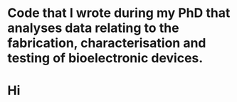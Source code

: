 # Code that I wrote during my PhD that analyses data relating to the fabrication, characterisation and testing of bioelectronic devices.
# Hi
